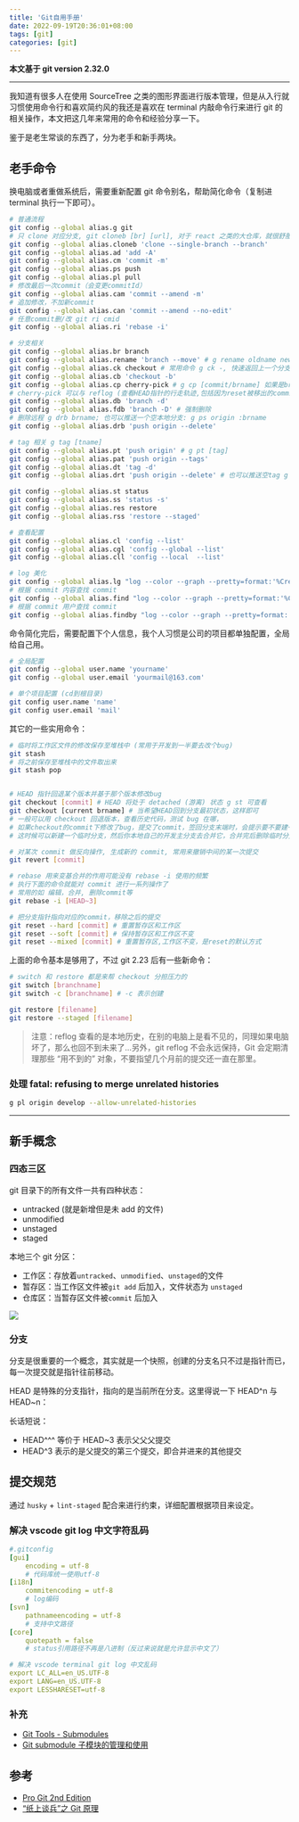```yaml
---
title: 'Git自用手册'
date: 2022-09-19T20:36:01+08:00
tags: [git]
categories: [git]
---
```


**本文基于 git version 2.32.0**

---

我知道有很多人在使用 SourceTree 之类的图形界面进行版本管理，但是从入行就习惯使用命令行和喜欢简约风的我还是喜欢在 terminal 内敲命令行来进行 git 的相关操作，本文把这几年来常用的命令和经验分享一下。

鉴于是老生常谈的东西了，分为老手和新手两块。

## 老手命令

换电脑或者重做系统后，需要重新配置 git 命令别名，帮助简化命令（复制进 terminal 执行一下即可）。

```sh
# 普通流程
git config --global alias.g git
# 只 clone 对应分支, git cloneb [br] [url], 对于 react 之类的大仓库，就很舒服~
git config --global alias.cloneb 'clone --single-branch --branch'
git config --global alias.ad 'add -A'
git config --global alias.cm 'commit -m'
git config --global alias.ps push
git config --global alias.pl pull
# 修改最后一次commit（会变更commitId）
git config --global alias.cam 'commit --amend -m'
# 追加修改，不加新commit
git config --global alias.can 'commit --amend --no-edit'
# 任意commit删/改 git ri cmid
git config --global alias.ri 'rebase -i'

# 分支相关
git config --global alias.br branch
git config --global alias.rename 'branch --move' # g rename oldname newname
git config --global alias.ck checkout # 常用命令 g ck -, 快速返回上一个分支
git config --global alias.cb 'checkout -b'
git config --global alias.cp cherry-pick # g cp [commit/brname] 如果是brname则是把该分支最新commit合并
# cherry-pick 可以与 reflog (查看HEAD指针的行走轨迹,包括因为reset被移出的commit) 配合，来找回被删除的 commit
git config --global alias.db 'branch -d'
git config --global alias.fdb 'branch -D' # 强制删除
# 删除远程 g drb brname; 也可以推送一个空本地分支: g ps origin :brname
git config --global alias.drb 'push origin --delete'

# tag 相关 g tag [tname]
git config --global alias.pt 'push origin' # g pt [tag]
git config --global alias.pat 'push origin --tags'
git config --global alias.dt 'tag -d'
git config --global alias.drt 'push origin --delete' # 也可以推送空tag g ps origin :refs/tags/[version]

git config --global alias.st status
git config --global alias.ss 'status -s'
git config --global alias.res restore
git config --global alias.rss 'restore --staged'

# 查看配置
git config --global alias.cl 'config --list'
git config --global alias.cgl 'config --global --list'
git config --global alias.cll 'config --local  --list'

# log 美化
git config --global alias.lg "log --color --graph --pretty=format:'%Cred%h%Creset -%C(yellow)%d%Creset %s %Cgreen(%cr) %C(bold blue)<%an>%Creset' --abbrev-commit"
# 根据 commit 内容查找 commit
git config --global alias.find "log --color --graph --pretty=format:'%Cred%h%Creset -%C(yellow)%d%Creset %s %Cgreen(%cr) %C(bold blue)<%an>%Creset' --abbrev-commit --grep"
# 根据 commit 用户查找 commit
git config --global alias.findby "log --color --graph --pretty=format:'%Cred%h%Creset -%C(yellow)%d%Creset %s %Cgreen(%cr) %C(bold blue)<%an>%Creset' --abbrev-commit --author"
```

命令简化完后，需要配置下个人信息，我个人习惯是公司的项目都单独配置，全局给自己用。

```sh
# 全局配置
git config --global user.name 'yourname'
git config --global user.email 'yourmail@163.com'

# 单个项目配置 (cd到根目录)
git config user.name 'name'
git config user.email 'mail'
```

其它的一些实用命令：

```sh
# 临时将工作区文件的修改保存至堆栈中 (常用于开发到一半要去改个bug)
git stash
# 将之前保存至堆栈中的文件取出来
git stash pop


# HEAD 指针回退某个版本并基于那个版本修改bug
git checkout [commit] # HEAD 将处于 detached (游离) 状态 g st 可查看
git checkout [current brname] # 当希望HEAD回到分支最初状态，这样即可
# 一般可以用 checkout 回退版本，查看历史代码，测试 bug 在哪，
# 如果checkout的commit下修改了bug，提交了commit，签回分支末端时，会提示要不要建一个新分支
# 这时候可以新建一个临时分支，然后你本地自己的开发主分支去合并它，合并完后删除临时分支

# 对某次 commit 做反向操作, 生成新的 commit, 常用来撤销中间的某一次提交
git revert [commit]

# rebase 用来变基合并的作用可能没有 rebase -i 使用的频繁
# 执行下面的命令就能对 commit 进行一系列操作了
# 常用的如 编辑，合并, 删除commit等
git rebase -i [HEAD~3]

# 把分支指针指向对应的commit，移除之后的提交
git reset --hard [commit] # 重置暂存区和工作区
git reset --soft [commit] # 保持暂存区和工作区不变
git reset --mixed [commit] # 重置暂存区,工作区不变，是reset的默认方式
```

上面的命令基本是够用了，不过 git 2.23 后有一些新命令：

```sh
# switch 和 restore 都是来帮 checkout 分担压力的
git switch [branchname]
git switch -c [branchname] # -c 表示创建

git restore [filename]
git restore --staged [filename]
```

> 注意：reflog 查看的是本地历史，在别的电脑上是看不见的，同理如果电脑坏了，那么也回不到未来了...另外，git reflog 不会永远保持，Git 会定期清理那些 “用不到的” 对象，不要指望几个月前的提交还一直在那里。

### 处理 fatal: refusing to merge unrelated histories

```sh
g pl origin develop --allow-unrelated-histories
```
---

## 新手概念

### 四态三区

git 目录下的所有文件一共有四种状态：

- untracked (就是新增但是未 add 的文件)
- unmodified
- unstaged
- staged

本地三个 git 分区：

- 工作区：存放着`untracked`、`unmodified`、`unstaged`的文件
- 暂存区：当工作区文件被`git add` 后加入，文件状态为 `unstaged`
- 仓库区：当暂存区文件被`commit` 后加入

![](https://p3-juejin.byteimg.com/tos-cn-i-k3u1fbpfcp/017fb508b89d45a88c33383cdc4681eb~tplv-k3u1fbpfcp-zoom-1.image)

### 分支

分支是很重要的一个概念，其实就是一个快照，创建的分支名只不过是指针而已，每一次提交就是指针往前移动。

HEAD 是特殊的分支指针，指向的是当前所在分支。这里得说一下 HEAD^n 与 HEAD~n：

长话短说：

- HEAD^^^ 等价于 HEAD~3 表示父父父提交
- HEAD^3 表示的是父提交的第三个提交，即合并进来的其他提交

## 提交规范

通过 `husky` + `lint-staged` 配合来进行约束，详细配置根据项目来设定。

### 解决 vscode git log 中文字符乱码

```yml
#.gitconfig
[gui]
    encoding = utf-8
    # 代码库统一使用utf-8
[i18n]
    commitencoding = utf-8
    # log编码
[svn]
    pathnameencoding = utf-8
    # 支持中文路径
[core]
    quotepath = false
    # status引用路径不再是八进制（反过来说就是允许显示中文了）

# 解决 vscode terminal git log 中文乱码
export LC_ALL=en_US.UTF-8
export LANG=en_US.UTF-8
export LESSHARESET=utf-8
```

### 补充

- [Git Tools - Submodules](https://git-scm.com/book/en/v2/Git-Tools-Submodules)
- [Git submodule 子模块的管理和使用](https://www.jianshu.com/p/9000cd49822c)

## 参考

- [Pro Git 2nd Edition](https://git-scm.com)
- [“纸上谈兵”之 Git 原理](https://mp.weixin.qq.com/s/FSBEM2GqhpVJ6yw9FkxnGA)
